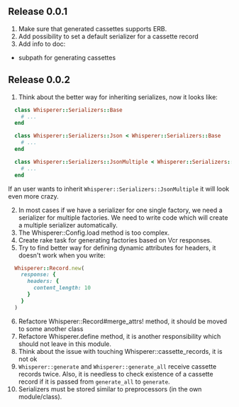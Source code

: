 ## Release 0.0.1

1. Make sure that generated cassettes supports ERB.
2. Add possibility to set a default serializer for a cassette record
3. Add info to doc:
  - subpath for generating cassettes

## Release 0.0.2

1. Think about the better way for inheriting serializes, now it looks like:

  ```ruby
    class Whisperer::Serializers::Base
      # ...
    end

    class Whisperer::Serializers::Json < Whisperer::Serializers::Base
      # ...
    end

    class Whisperer::Serializers::JsonMultiple < Whisperer::Serializers::Json
      # ...
    end
  ```

  If an user wants to inherit `Whisperer::Serializers::JsonMultiple` it will look even more crazy.

2. In most cases if we have a serializer for one single factory, we need a serializer for multiple factories. We need to write code which will create a multiple serializer automatically.
3. The Whisperer::Config.load method is too complex.
4. Create rake task for generating factories based on Vcr responses.
5. Try to find better way for defining dynamic attributes for headers, it doesn't work when you write:

  ```ruby
    Whisperer::Record.new(
      response: {
        headers: {
          content_length: 10
        }
      }
    )
  ```

6. Refactore Whisperer::Record#merge_attrs! method, it should be moved to some another class
7. Refactore Whisperer.define method, it is another responsibility which should not leave in this module.
8. Think about the issue with touching Whisperer::cassette_records, it is not ok
9. `Whisperer::generate` and `Whisperer::generate_all` receive cassette records twice. Also, it is needless to check existence of a cassette record if it is passed from `generate_all` to `generate`.
10. Serializers must be stored similar to preprocessors (in the own module/class).